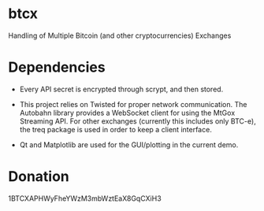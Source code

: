btcx
====

Handling of Multiple Bitcoin (and other cryptocurrencies) Exchanges


Dependencies
============

+ Every API secret is encrypted through scrypt, and then stored.

+ This project relies on Twisted for proper network communication.
The Autobahn library provides a WebSocket client for using the
MtGox Streaming API. For other exchanges (currently this includes
only BTC-e), the treq package is used in order to keep a client
interface.

+ Qt and Matplotlib are used for the GUI/plotting in the current demo.


Donation
========

1BTCXAPHWyFheYWzM3mbWztEaX8GqCXiH3
